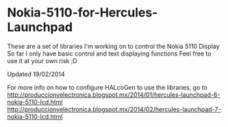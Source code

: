 Nokia-5110-for-Hercules-Launchpad
=================================
These are a set of libraries I'm working on to control the Nokia 5110 Display
So far I only have basic control and text displaying functions
Feel free to use it at your own risk ;D

Updated 19/02/2014

For more info on how to configure HALcoGen to use the libraries, go to
http://produccionyelectronica.blogspot.mx/2014/01/hercules-launchpad-6-nokia-5110-lcd.html
http://produccionyelectronica.blogspot.mx/2014/02/hercules-launchpad-7-nokia-5110-lcd.html
